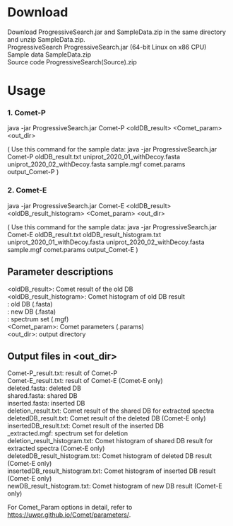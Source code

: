 # Download
Download ProgressiveSearch.jar and SampleData.zip in the same directory and unzip SampleData.zip.  
ProgressiveSearch     ProgressiveSearch.jar    (64-bit Linux on x86 CPU)  
Sample data               SampleData.zip  
Source code               ProgressiveSearch(Source).zip  


# Usage
### 1. Comet-P
java -jar ProgressiveSearch.jar  Comet-P  <oldDB_result>  <oldDB>  <newDB>  <Spectrum>  <Comet_param>  <out_dir>  

( Use this command for the sample data: java -jar ProgressiveSearch.jar Comet-P oldDB_result.txt uniprot_2020_01_withDecoy.fasta uniprot_2020_02_withDecoy.fasta sample.mgf comet.params output_Comet-P )  


### 2. Comet-E  
java -jar ProgressiveSearch.jar  Comet-E  <oldDB_result>  <oldDB_result_histogram>  <oldDB>  <newDB>  <Spectrum>  <Comet_param>  <out_dir>  

( Use this command for the sample data: java -jar ProgressiveSearch.jar Comet-E oldDB_result.txt oldDB_result_histogram.txt uniprot_2020_01_withDecoy.fasta uniprot_2020_02_withDecoy.fasta sample.mgf comet.params output_Comet-E )  



## Parameter descriptions  
<oldDB_result>:  Comet result of the old DB  
<oldDB_result_histogram>:  Comet histogram of old DB result  
<oldDB>:  old DB (.fasta)  
<newDB>:  new DB (.fasta)  
<Spectrum>:  spectrum set (.mgf)  
<Comet_param>:  Comet parameters (.params)  
<out_dir>:  output directory  


## Output files in <out_dir>  
Comet-P_result.txt:  result of Comet-P   
Comet-E_result.txt:  result of Comet-E (Comet-E only)  
deleted.fasta:  deleted DB  
shared.fasta:  shared DB  
inserted.fasta:  inserted DB  
deletion_result.txt:  Comet result of the shared DB for extracted spectra  
deletedDB_result.txt:  Comet result of the deleted DB (Comet-E only)  
insertedDB_result.txt:  Comet result of the inserted DB  
<Spectrum>_extracted.mgf:  spectrum set for deletion  
deletion_result_histogram.txt:  Comet histogram of shared DB result for extracted spectra (Comet-E only)  
deletedDB_result_histogram.txt:  Comet histogram of deleted DB result (Comet-E only)  
insertedDB_result_histogram.txt:  Comet histogram of inserted DB result (Comet-E only)  
newDB_result_histogram.txt:  Comet histogram of new DB result (Comet-E only)  

For Comet_Param options in detail, refer to https://uwpr.github.io/Comet/parameters/.  
